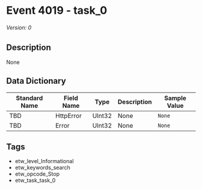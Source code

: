 # Event 4019 - task_0
###### Version: 0

## Description
None

## Data Dictionary
|Standard Name|Field Name|Type|Description|Sample Value|
|---|---|---|---|---|
|TBD|HttpError|UInt32|None|`None`|
|TBD|Error|UInt32|None|`None`|

## Tags
* etw_level_Informational
* etw_keywords_search
* etw_opcode_Stop
* etw_task_task_0